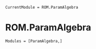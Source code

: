```@meta
CurrentModule = ROM.ParamAlgebra
```

# ROM.ParamAlgebra 

```@autodocs
Modules = [ParamAlgebra,]
```